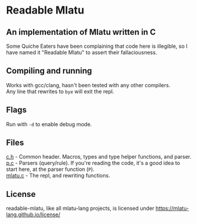# Readable Mlatu 
## An implementation of Mlatu written in C
Some Quiche Eaters have been complaining that code here is illegible, so I have named it "Readable Mlatu" to assert their fallaciousness.  

## Compiling and running
Works with gcc/clang, hasn't been tested with any other compilers.  
Any line that rewrites to `bye` will exit the repl.

## Flags
Run with `-d` to enable debug mode.

## Files
[c.h](c.h) - Common header. Macros, types and type helper functions, and parser.  
[p.c](p.c) - Parsers (query/rule). If you're reading the code, it's a good idea to start here, at the parser function (`P`).  
[mlatu.c](mlatu.c) - The repl, and rewriting functions.

## License
readable-mlatu, like all mlatu-lang projects, is licensed under https://mlatu-lang.github.io/license/